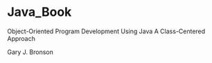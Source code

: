 # Java_Book
Object-Oriented Program Development
Using Java
A Class-Centered Approach

Gary J. Bronson
